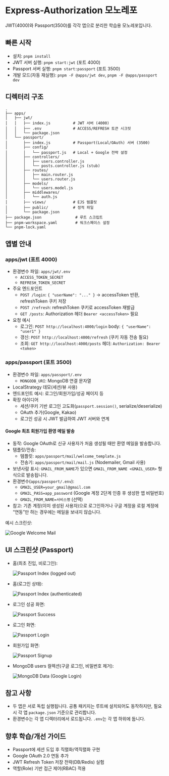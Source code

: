 # Express-Authorization 모노레포

JWT(4000)와 Passport(3500)를 각각 앱으로 분리한 학습용 모노레포입니다.

## 빠른 시작

- 설치: `pnpm install`
- JWT 서버 실행: `pnpm start:jwt` (포트 4000)
- Passport 서버 실행: `pnpm start:passport` (포트 3500)
- 개발 모드(자동 재실행): `pnpm -F @apps/jwt dev`, `pnpm -F @apps/passport dev`

## 디렉터리 구조

```
.
├── apps/
│   ├── jwt/
│   │   ├── index.js          # JWT 서버 (4000)
│   │   ├── .env              # ACCESS/REFRESH 토큰 시크릿
│   │   └── package.json
│   └── passport/
│       ├── index.js          # Passport(Local/OAuth) 서버 (3500)
│       ├── config/
│       │   └── passport.js   # Local + Google 전략 설정
│       ├── controllers/
│       │   ├── users.controller.js
│       │   └── posts.controller.js (stub)
│       ├── routes/
│       │   ├── main.router.js
│       │   └── users.router.js
│       ├── models/
│       │   └── users.model.js
│       ├── middlewares/
│       │   └── auth.js
│       ├── views/            # EJS 템플릿
│       ├── public/           # 정적 파일
│       └── package.json
├── package.json               # 루트 스크립트
├── pnpm-workspace.yaml        # 워크스페이스 설정
└── pnpm-lock.yaml
```

## 앱별 안내

### apps/jwt (포트 4000)

- 환경변수 파일: `apps/jwt/.env`
  - `ACCESS_TOKEN_SECRET`
  - `REFRESH_TOKEN_SECRET`
- 주요 엔드포인트
  - `POST /login`: `{ "userName": "..." }` → accessToken 반환, refreshToken 쿠키 저장
  - `POST /refresh`: refreshToken 쿠키로 accessToken 재발급
  - `GET /posts`: Authorization 헤더 `Bearer <accessToken>` 필요
- 요청 예시
  - 로그인: `POST http://localhost:4000/login` body: `{ "userName": "user1" }`
  - 갱신: `POST http://localhost:4000/refresh` (쿠키 자동 전송 필요)
  - 조회: `GET http://localhost:4000/posts` 헤더: `Authorization: Bearer <token>`

### apps/passport (포트 3500)

- 환경변수 파일: `apps/passport/.env`
  - `MONGODB_URI`: MongoDB 연결 문자열
- LocalStrategy 데모(세션/뷰 사용)
- 엔드포인트 예시: 로그인/회원가입/성공 페이지 등
- 확장 아이디어
  - 세션/쿠키 기반 로그인 고도화(`passport.session()`, serialize/deserialize)
  - OAuth 추가(Google, Kakao)
  - 로그인 성공 시 JWT 발급하여 JWT 서버와 연계

#### Google 최초 회원가입 환영 메일 발송

- 동작: Google OAuth로 신규 사용자가 처음 생성될 때만 환영 메일을 발송합니다.
- 템플릿/전송:
  - 템플릿: `apps/passport/mail/welcome_template.js`
  - 전송기: `apps/passport/mail/mail.js` (Nodemailer, Gmail 사용)
- 보낸사람 표시: `GMAIL_FROM_NAME`가 있으면 `GMAIL_FROM_NAME <GMAIL_USER>` 형식으로 발송됩니다.
- 환경변수(`apps/passport/.env`):
  - `GMAIL_USER=your_gmail@gmail.com`
  - `GMAIL_PASS=app_password` (Google 계정 2단계 인증 후 생성한 앱 비밀번호)
  - `GMAIL_FROM_NAME=서비스명` (선택)
- 참고: 기존 계정(이미 생성된 사용자)으로 로그인하거나 구글 계정을 로컬 계정에 “연동”만 하는 경우에는 메일을 보내지 않습니다.

예시 스크린샷:

![Google Welcome Mail](apps/passport/public/googleMail.png)

## UI 스크린샷 (Passport)

- 홈(최초 진입, 비로그인):

  ![Passport Index (logged out)](apps/passport/public/index.png)

- 홈(로그인 상태):

  ![Passport Index (authenticated)](apps/passport/public/index(auth).png)

- 로그인 성공 화면:

  ![Passport Success](apps/passport/public/success.png)

- 로그인 화면:

  ![Passport Login](apps/passport/public/login.png)

- 회원가입 화면:

  ![Passport Signup](apps/passport/public/signup.png)

- MongoDB users 컬렉션(구글 로그인, 비밀번호 제거):

  ![MongoDB Data (Google Login)](apps/passport/public/mogodata.png)

## 참고 사항

- 두 앱은 서로 독립 실행됩니다. 공통 패키지는 루트에 설치되어도 동작하지만, 필요 시 각 앱 `package.json` 기준으로 관리합니다.
- 환경변수는 각 앱 디렉터리에서 로드됩니다. `.env`는 각 앱 하위에 둡니다.

## 향후 학습/개선 가이드

- Passport에 세션 도입 후 직렬화/역직렬화 구현
- Google OAuth 2.0 연동 추가
- JWT Refresh Token 저장 전략(DB/Redis) 실험
- 역할(Role) 기반 접근 제어(RBAC) 적용
